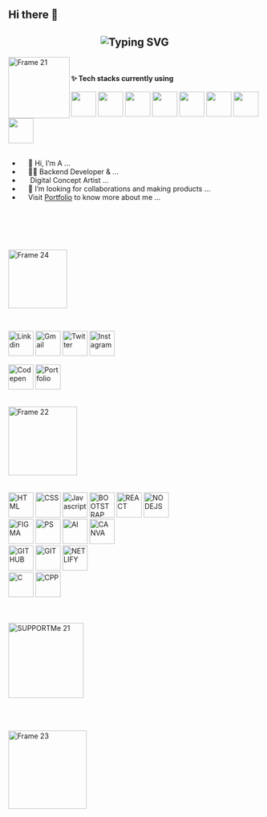 ## Hi there 👋

<!--
**Soumyaghadei/soumyaghadei** is a ✨ _special_ ✨ repository because its `README.md` (this file) appears on your GitHub profile.

Here are some ideas to get you started:

- 🔭 I’m currently working on ...
- 🌱 I’m currently learning ...
- 👯 I’m looking to collaborate on ...
- 🤔 I’m looking for help with ...
- 💬 Ask me about ...
- 📫 How to reach me: ...
- 😄 Pronouns: ...
- ⚡ Fun fact: ...
-->
<h2 align="center"><img src="https://readme-typing-svg.demolab.com?font=Fira+Code&pause=1000&color=9B72FF&random=false&width=435&lines=%22Learning%2C+Living%2C+and+Leveling+up.%22" alt="Typing SVG" />

</h2>

<a href="https://vinodjangid07.github.io/" align="left"><img align="left" width="122" alt="Frame 21" src="https://github.com/vinodjangid07/vinodjangid07/assets/86096184/fc2c1204-e65d-442c-b3b2-c640474b91d6"></a>
<br><br>
**✨ Tech stacks currently using** <br>
<br>
<code><a href="https://www.python.org/" target="_blank"><img height="50" src="https://www.vectorlogo.zone/logos/python/python-ar21.svg"></a></code>
<code><a href="https://pytorch.org/" target="_blank"><img height="50" src="https://www.vectorlogo.zone/logos/pytorch/pytorch-ar21.svg"></a></code>
<code><a href="https://jupyter.org/" target="_blank"><img height="50" src="https://www.vectorlogo.zone/logos/jupyter/jupyter-ar21.svg"></a></code>
<code><a href="https://analytics.google.com/" target="_blank"><img height="50" src="https://www.vectorlogo.zone/logos/google_analytics/google_analytics-ar21.svg"></a></code>
<code><a href="https://git-scm.com/" target="_blank"><img height="50" src="https://www.vectorlogo.zone/logos/git-scm/git-scm-ar21.svg"></a></code>
<code><a href="https://www.mysql.com/" target="_blank"><img height="50" src="https://www.vectorlogo.zone/logos/mysql/mysql-ar21.svg"></a></code>
<code><a href="https://www.sqlite.org/" target="_blank"><img height="50" src="https://www.vectorlogo.zone/logos/sqlite/sqlite-ar21.svg"></a></code>
<code><a href="https://www.json.org/" target="_blank"><img height="50" src="https://www.vectorlogo.zone/logos/json/json-ar21.svg"></a></code>
<br>
<br>

<ul align="right">
  <li align="left">&nbsp;&nbsp;&nbsp;&nbsp;👋 Hi, I’m A ...</li>
  <li align="left">&nbsp;&nbsp;&nbsp;&nbsp;👨‍💻 Backend Developer & ...</li>
  <li align="left">&nbsp;&nbsp;&nbsp;&nbsp;&nbsp;Digital Concept Artist ...</li>
  <li align="left">&nbsp;&nbsp;&nbsp;&nbsp;💞️ I’m looking for collaborations and making products ...</li>
  <li align="left">&nbsp;&nbsp;&nbsp;&nbsp;Visit  <a href="https://soumyapotfolio.netlify.app/" target="_blank">Portfolio</a> to know more about me ...</li>
</ul>
<br><br><br><br>

<p align="left"><img width="117" alt="Frame 24" src="https://github.com/vinodjangid07/vinodjangid07/assets/86096184/fe9e5a0d-e48a-4fac-ba66-d6d99c368d54"></p>
<br>





<p align="left">
 <a href="https://www.linkedin.com/in/soumyaranjanghadei/" target="_blank"><img src="https://github.com/vinodjangid07/vinodjangid07/assets/86096184/2282dd88-2225-45aa-992a-bec8fde0e788" alt="Linkdin" height="50" title="linkdin"></a>
  <a href="mailto:soumyaranjanghadei2211@gmail.com" target="_blank"><img src="https://github.com/vinodjangid07/vinodjangid07/assets/86096184/cbe4890a-aac0-465c-ba24-33458e9f8881" alt="Gmail" height="50" title="Gmail"></a>
  <a href="https://twitter.com/soumyaranjanghadei" target="_blank"><img src="https://github.com/vinodjangid07/vinodjangid07/assets/86096184/80ca6f4f-01a3-40db-a50f-77bde71f13ad" alt="Twitter" height="50" title="Twitter"></a>
 <a href="https://www.instagram.com/soumyaranjanghadei1/" target="_blank"><img src="https://github.com/vinodjangid07/vinodjangid07/assets/86096184/1de75b52-f87e-4394-975f-755b198d3536" alt="Instagram" height="50" title="Instagram"></a>
 
 <a href="https://codepen.io/" target="_blank"><img src="https://github.com/vinodjangid07/vinodjangid07/assets/86096184/85960e4e-546e-4b2e-a2f5-0b7ae0a2e15d" alt="Codepen" height="50" title="Codepen"></a>
 <a href="https://soumyapotfolio.netlify.app/" target="_blank"><img src="https://github.com/vinodjangid07/vinodjangid07/assets/86096184/3a2a0e30-8369-4f1a-9788-95fa30ac2f36" alt="Portfolio" height="50" title="Portfolio"></a>
</p>
<br>

<img width="137" alt="Frame 22" src="https://github.com/vinodjangid07/vinodjangid07/assets/86096184/96fc909c-2e49-4d81-8f7e-b46471d60e53">
<br><br><br>

<img src="https://github.com/vinodjangid07/vinodjangid07/assets/86096184/ba7d4b8c-8fcf-43d4-8aaa-81977ca5d252" alt="HTML" height="50" title="HTML">
<img src="https://github.com/vinodjangid07/vinodjangid07/assets/86096184/4e342502-fa63-4699-8f2d-06c5150171b4" alt="CSS" height="50" title="CSS">
<img src="https://github.com/vinodjangid07/vinodjangid07/assets/86096184/9e6de8bd-99ad-4e43-a3c1-9f74b9f138ad" alt="Javascript" height="50" title="JS">
<img src="https://github.com/vinodjangid07/vinodjangid07/assets/86096184/57cd976e-c49d-49b6-8dcc-038f23f1963e" alt="BOOTSTRAP" height="50" title="BOOTSTRAP">
<img src="https://github.com/vinodjangid07/vinodjangid07/assets/86096184/821e31cf-ac55-411b-8972-fc64a5485612" alt="REACT" height="50" title="REACT">
<img src="https://github.com/vinodjangid07/vinodjangid07/assets/86096184/e82354f3-ed3d-408b-8738-30d4c518610b" alt="NODEJS" height="50" title="NODE JS">


<br>
<img src="https://github.com/vinodjangid07/vinodjangid07/assets/86096184/8b59783d-a52c-4be4-9f00-f791057d4e0b" alt="FIGMA" height="50" title="FIGMA">
<img src="https://github.com/vinodjangid07/vinodjangid07/assets/86096184/24d19823-001d-4c8a-bb35-d0e3b3bfc433" alt="PS" height="50" title="PHOTOSHOP">
<img src="https://github.com/vinodjangid07/vinodjangid07/assets/86096184/8364f96d-fbf3-46ae-a874-2ac7033f5a16" alt="AI" height="50" title="ADOBE ILLUSTRATOR">
<img src="https://github.com/vinodjangid07/vinodjangid07/assets/86096184/c7e0c531-67f8-4bf8-9950-c61302c2b848" alt="CANVA" height="50" title="CANVA">
<br>
<img src="https://github.com/vinodjangid07/vinodjangid07/assets/86096184/bd7bc243-8e54-4a12-97b7-593e4b860bc4" alt="GITHUB" height="50" title="GITHUB">
<img src="https://github.com/vinodjangid07/vinodjangid07/assets/86096184/259907ba-c4ff-4fa3-9d49-6827409fcd4b" alt="GIT" height="50" title="GIT">
<img src="https://github.com/vinodjangid07/vinodjangid07/assets/86096184/0fdebf20-d402-42ae-bc7d-5650a5ddc0fb" alt="NETLIFY" height="50" title="NETLIFY">
<br>
<img src="https://github.com/vinodjangid07/vinodjangid07/assets/86096184/41752fdd-f8ad-4e92-b263-779fe928da92" alt="C" height="50" title="C">
<img src="https://github.com/vinodjangid07/vinodjangid07/assets/86096184/086f2661-6998-4569-8c35-852c4254c53a" alt="CPP" height="50" title="C++">

<br><br>
<img width="150" alt="SUPPORTMe 21" src="https://github.com/vinodjangid07/vinodjangid07/assets/86096184/d2bd3af3-a9c0-404c-8f98-97704b39a19c">
<br><br>

<br><br>
<img align="left" width="156" alt="Frame 23" src="https://github.com/vinodjangid07/vinodjangid07/assets/86096184/398dfbb4-ca41-4b39-98ba-76f03ca76bbe">

<br><br>
